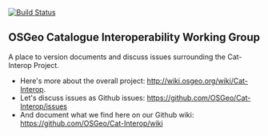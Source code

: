 [![Build Status](https://travis-ci.org/OSGeo/Cat-Interop.png)](https://travis-ci.org/OSGeo/Cat-Interop)

## OSGeo Catalogue Interoperability Working Group
A place to version documents and discuss issues surrounding the Cat-Interop Project.

* Here's more about the overall project: http://wiki.osgeo.org/wiki/Cat-Interop.
* Let's discuss issues as Github issues: https://github.com/OSGeo/Cat-Interop/issues
* And document what we find here on our Github wiki: https://github.com/OSGeo/Cat-Interop/wiki

